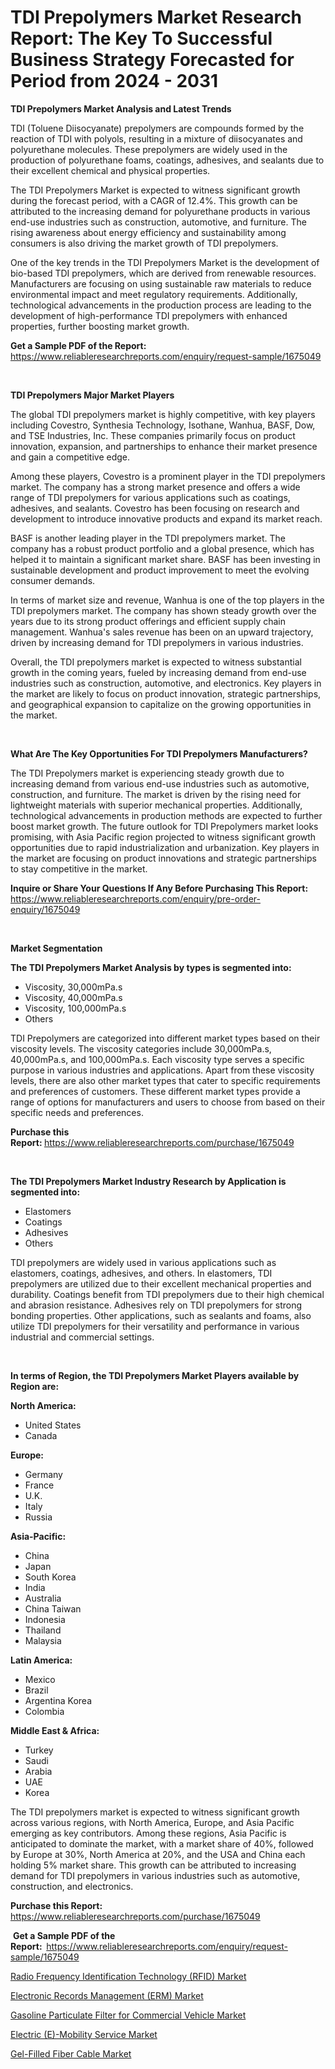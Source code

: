<p><h1>TDI Prepolymers Market Research Report: The Key To Successful Business Strategy Forecasted for Period from 2024 - 2031</h1></p><p><strong>TDI Prepolymers Market Analysis and Latest Trends</strong></p>
<p><p>TDI (Toluene Diisocyanate) prepolymers are compounds formed by the reaction of TDI with polyols, resulting in a mixture of diisocyanates and polyurethane molecules. These prepolymers are widely used in the production of polyurethane foams, coatings, adhesives, and sealants due to their excellent chemical and physical properties.</p><p>The TDI Prepolymers Market is expected to witness significant growth during the forecast period, with a CAGR of 12.4%. This growth can be attributed to the increasing demand for polyurethane products in various end-use industries such as construction, automotive, and furniture. The rising awareness about energy efficiency and sustainability among consumers is also driving the market growth of TDI prepolymers.</p><p>One of the key trends in the TDI Prepolymers Market is the development of bio-based TDI prepolymers, which are derived from renewable resources. Manufacturers are focusing on using sustainable raw materials to reduce environmental impact and meet regulatory requirements. Additionally, technological advancements in the production process are leading to the development of high-performance TDI prepolymers with enhanced properties, further boosting market growth.</p></p>
<p><strong>Get a Sample PDF of the Report:&nbsp;</strong> <a href="https://www.reliableresearchreports.com/enquiry/request-sample/1675049">https://www.reliableresearchreports.com/enquiry/request-sample/1675049</a></p>
<p>&nbsp;</p>
<p><strong>TDI Prepolymers Major Market Players</strong></p>
<p><p>The global TDI prepolymers market is highly competitive, with key players including Covestro, Synthesia Technology, Isothane, Wanhua, BASF, Dow, and TSE Industries, Inc. These companies primarily focus on product innovation, expansion, and partnerships to enhance their market presence and gain a competitive edge.</p><p>Among these players, Covestro is a prominent player in the TDI prepolymers market. The company has a strong market presence and offers a wide range of TDI prepolymers for various applications such as coatings, adhesives, and sealants. Covestro has been focusing on research and development to introduce innovative products and expand its market reach.</p><p>BASF is another leading player in the TDI prepolymers market. The company has a robust product portfolio and a global presence, which has helped it to maintain a significant market share. BASF has been investing in sustainable development and product improvement to meet the evolving consumer demands.</p><p>In terms of market size and revenue, Wanhua is one of the top players in the TDI prepolymers market. The company has shown steady growth over the years due to its strong product offerings and efficient supply chain management. Wanhua's sales revenue has been on an upward trajectory, driven by increasing demand for TDI prepolymers in various industries.</p><p>Overall, the TDI prepolymers market is expected to witness substantial growth in the coming years, fueled by increasing demand from end-use industries such as construction, automotive, and electronics. Key players in the market are likely to focus on product innovation, strategic partnerships, and geographical expansion to capitalize on the growing opportunities in the market.</p></p>
<p>&nbsp;</p>
<p><strong>What Are The Key Opportunities For TDI Prepolymers Manufacturers?</strong></p>
<p><p>The TDI Prepolymers market is experiencing steady growth due to increasing demand from various end-use industries such as automotive, construction, and furniture. The market is driven by the rising need for lightweight materials with superior mechanical properties. Additionally, technological advancements in production methods are expected to further boost market growth. The future outlook for TDI Prepolymers market looks promising, with Asia Pacific region projected to witness significant growth opportunities due to rapid industrialization and urbanization. Key players in the market are focusing on product innovations and strategic partnerships to stay competitive in the market.</p></p>
<p><strong>Inquire or Share Your Questions If Any Before Purchasing This Report:</strong> <a href="https://www.reliableresearchreports.com/enquiry/pre-order-enquiry/1675049">https://www.reliableresearchreports.com/enquiry/pre-order-enquiry/1675049</a></p>
<p>&nbsp;</p>
<p><strong>Market Segmentation</strong></p>
<p><strong>The TDI Prepolymers Market Analysis by types is segmented into:</strong></p>
<p><ul><li>Viscosity, 30,000mPa.s</li><li>Viscosity, 40,000mPa.s</li><li>Viscosity, 100,000mPa.s</li><li>Others</li></ul></p>
<p><p>TDI Prepolymers are categorized into different market types based on their viscosity levels. The viscosity categories include 30,000mPa.s, 40,000mPa.s, and 100,000mPa.s. Each viscosity type serves a specific purpose in various industries and applications. Apart from these viscosity levels, there are also other market types that cater to specific requirements and preferences of customers. These different market types provide a range of options for manufacturers and users to choose from based on their specific needs and preferences.</p></p>
<p><strong>Purchase this Report:&nbsp;</strong><a href="https://www.reliableresearchreports.com/purchase/1675049">https://www.reliableresearchreports.com/purchase/1675049</a></p>
<p>&nbsp;</p>
<p><strong>The TDI Prepolymers Market Industry Research by Application is segmented into:</strong></p>
<p><ul><li>Elastomers</li><li>Coatings</li><li>Adhesives</li><li>Others</li></ul></p>
<p><p>TDI prepolymers are widely used in various applications such as elastomers, coatings, adhesives, and others. In elastomers, TDI prepolymers are utilized due to their excellent mechanical properties and durability. Coatings benefit from TDI prepolymers due to their high chemical and abrasion resistance. Adhesives rely on TDI prepolymers for strong bonding properties. Other applications, such as sealants and foams, also utilize TDI prepolymers for their versatility and performance in various industrial and commercial settings.</p></p>
<p>&nbsp;</p>
<p><strong>In terms of Region, the TDI Prepolymers Market Players available by Region are:</strong></p>
<p>
    <p> <strong> North America: </strong>
        <ul>
            <li>United States</li>
            <li>Canada</li>
        </ul>
        </p> 
    <p> <strong> Europe: </strong>
        <ul>
            <li>Germany</li>
            <li>France</li>
            <li>U.K.</li>
            <li>Italy</li>
            <li>Russia</li>
        </ul>
        </p> 
    <p> <strong> Asia-Pacific: </strong>
        <ul>
            <li>China</li>
            <li>Japan</li>
            <li>South Korea</li>
            <li>India</li>
            <li>Australia</li>
            <li>China Taiwan</li>
            <li>Indonesia</li>
            <li>Thailand</li>
            <li>Malaysia</li>
        </ul>
        </p> 
    <p> <strong> Latin America: </strong>
        <ul>
            <li>Mexico</li>
            <li>Brazil</li>
            <li>Argentina Korea</li>
            <li>Colombia</li>
        </ul>
        </p> 
    <p> <strong> Middle East & Africa: </strong>
        <ul>
            <li>Turkey</li>
            <li>Saudi</li>
            <li>Arabia</li>
            <li>UAE</li>
            <li>Korea</li>
        </ul>
    </p>
    </p>
<p><p>The TDI prepolymers market is expected to witness significant growth across various regions, with North America, Europe, and Asia Pacific emerging as key contributors. Among these regions, Asia Pacific is anticipated to dominate the market, with a market share of 40%, followed by Europe at 30%, North America at 20%, and the USA and China each holding 5% market share. This growth can be attributed to increasing demand for TDI prepolymers in various industries such as automotive, construction, and electronics.</p></p>
<p><strong>Purchase this Report: </strong><a href="https://www.reliableresearchreports.com/purchase/1675049">https://www.reliableresearchreports.com/purchase/1675049</a></p>
<p>&nbsp;<strong>Get a Sample PDF of the Report:&nbsp;&nbsp;</strong><a href="https://www.reliableresearchreports.com/enquiry/request-sample/1675049">https://www.reliableresearchreports.com/enquiry/request-sample/1675049</a></p>
<p><strong></strong></p>
<p><p><a href="https://medium.com/@trevawisozk_19409/radio-frequency-identification-technology-rfid-market-competitive-analysis-market-trends-and-27485ad74f51">Radio Frequency Identification Technology (RFID) Market</a></p><p><a href="https://medium.com/@trevawisozk_19409/electronic-records-management-erm-nbsp-market-focuses-on-market-share-size-and-projected-c0287bcd507c">Electronic Records Management (ERM) Market</a></p><p><a href="https://github.com/jsmusil/Market-Research-Report-List-2/blob/main/gasoline-particulate-filter-for-commercial-vehicle-market.md">Gasoline Particulate Filter for Commercial Vehicle Market</a></p><p><a href="https://medium.com/@avacampbell767/electric-e-mobility-service-market-report-reveals-the-latest-trends-and-growth-opportunities-of-5dc0ced7245b">Electric (E)-Mobility Service Market</a></p><p><a href="https://github.com/yemakinde/Market-Research-Report-List-1/blob/main/gel-filled-fiber-cable-market.md">Gel-Filled Fiber Cable Market</a></p></p>